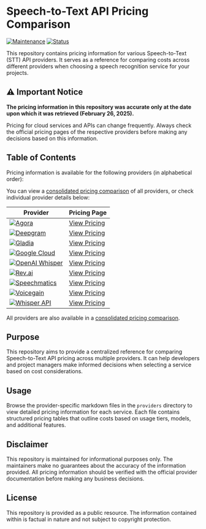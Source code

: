 # Speech-to-Text API Pricing Comparison

[![Maintenance](https://img.shields.io/badge/Maintenance-Not%20Intended-red.svg)](https://github.com/danielmiessler/STT-Price-Points-260225)
[![Status](https://img.shields.io/badge/Status-One--time%20Project-blue.svg)](https://github.com/danielmiessler/STT-Price-Points-260225)

This repository contains pricing information for various Speech-to-Text (STT) API providers. It serves as a reference for comparing costs across different providers when choosing a speech recognition service for your projects.

## ⚠️ Important Notice

**The pricing information in this repository was accurate only at the date upon which it was retrieved (February 26, 2025).**

Pricing for cloud services and APIs can change frequently. Always check the official pricing pages of the respective providers before making any decisions based on this information.

## Table of Contents

Pricing information is available for the following providers (in alphabetical order):

You can view a [consolidated pricing comparison](consolidated-pricing.md) of all providers, or check individual provider details below:

| Provider | Pricing Page |
|---------|-------------|
| [![Agora](https://img.shields.io/badge/Agora-2F54EB?style=for-the-badge&logo=agora&logoColor=white)](providers/agora.md) | [View Pricing](providers/agora.md) |
| [![Deepgram](https://img.shields.io/badge/Deepgram-3C9CD7?style=for-the-badge&logo=deepgram&logoColor=white)](providers/deepgram.md) | [View Pricing](providers/deepgram.md) |
| [![Gladia](https://img.shields.io/badge/Gladia-6B46C1?style=for-the-badge)](providers/gladia.md) | [View Pricing](providers/gladia.md) |
| [![Google Cloud](https://img.shields.io/badge/Google_Cloud-4285F4?style=for-the-badge&logo=google-cloud&logoColor=white)](providers/google-cloud.md) | [View Pricing](providers/google-cloud.md) |
| [![OpenAI Whisper](https://img.shields.io/badge/OpenAI_Whisper-412991?style=for-the-badge&logo=openai&logoColor=white)](providers/openai-whisper.md) | [View Pricing](providers/openai-whisper.md) |
| [![Rev.ai](https://img.shields.io/badge/Rev.ai-FF483B?style=for-the-badge)](providers/rev-ai.md) | [View Pricing](providers/rev-ai.md) |
| [![Speechmatics](https://img.shields.io/badge/Speechmatics-2C3E50?style=for-the-badge)](providers/speechmatics.md) | [View Pricing](providers/speechmatics.md) |
| [![Voicegain](https://img.shields.io/badge/Voicegain-1DB954?style=for-the-badge)](providers/voicegain.md) | [View Pricing](providers/voicegain.md) |
| [![Whisper API](https://img.shields.io/badge/Whisper_API-00A36C?style=for-the-badge)](providers/whisperapi.md) | [View Pricing](providers/whisperapi.md) |

All providers are also available in a [consolidated pricing comparison](consolidated-pricing.md).

## Purpose

This repository aims to provide a centralized reference for comparing Speech-to-Text API pricing across multiple providers. It can help developers and project managers make informed decisions when selecting a service based on cost considerations.

## Usage

Browse the provider-specific markdown files in the `providers` directory to view detailed pricing information for each service. Each file contains structured pricing tables that outline costs based on usage tiers, models, and additional features.

## Disclaimer

This repository is maintained for informational purposes only. The maintainers make no guarantees about the accuracy of the information provided. All pricing information should be verified with the official provider documentation before making any business decisions.

## License

This repository is provided as a public resource. The information contained within is factual in nature and not subject to copyright protection.
